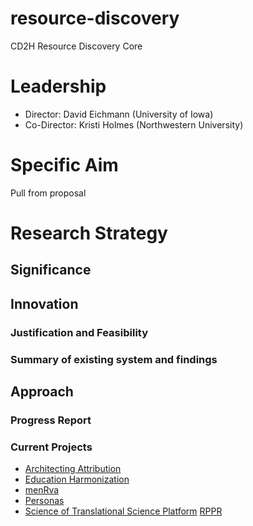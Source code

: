 # resource-discovery
CD2H Resource Discovery Core

# Leadership
* Director: David Eichmann (University of Iowa)
* Co-Director: Kristi Holmes (Northwestern University)

# Specific Aim

Pull from proposal

# Research Strategy

## Significance

## Innovation

### Justification and Feasibility

### Summary of existing system and findings

## Approach

### Progress Report

### Current Projects

* [Architecting Attribution](https://github.com/data2health/architecting_attribution)
* [Education Harmonization](https://github.com/data2health/edu-harmonization)
* [menRva](https://github.com/data2health/menRva)
* [Personas](https://github.com/data2health/CTS-Personas)
* [Science of Translational Science Platform](https://github.com/data2health/scits-platform) [RPPR](https://github.com/data2health/scits-platform/RPPR.md)
